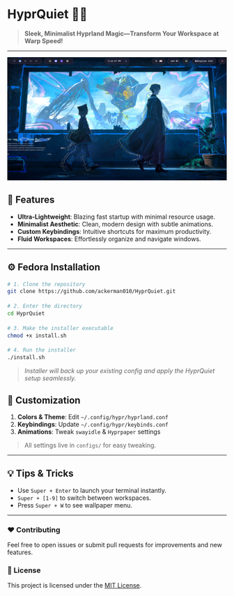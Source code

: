 # HyprQuiet 🌙✨

> **Sleek, Minimalist Hyprland Magic—Transform Your Workspace at Warp Speed!**

---

<div align="center">
  <img src="https://github.com/ackerman010/HyprQuiet/blob/main/config/image.png?raw=true" alt="HyprQuiet Preview" width="600" />
</div>

## 🚀 Features

* **Ultra-Lightweight**: Blazing fast startup with minimal resource usage.
* **Minimalist Aesthetic**: Clean, modern design with subtle animations.
* **Custom Keybindings**: Intuitive shortcuts for maximum productivity.
* **Fluid Workspaces**: Effortlessly organize and navigate windows.

---

## ⚙️ Fedora Installation

```bash
# 1. Clone the repository
git clone https://github.com/ackerman010/HyprQuiet.git

# 2. Enter the directory
cd HyprQuiet

# 3. Make the installer executable
chmod +x install.sh

# 4. Run the installer
./install.sh
```

> *Installer will back up your existing config and apply the HyprQuiet setup seamlessly.*

## 🎨 Customization

1. **Colors & Theme**: Edit `~/.config/hypr/hyprland.conf`
2. **Keybindings**: Update `~/.config/hypr/keybinds.conf`
3. **Animations**: Tweak `swayidle` & `Hyprpaper` settings

> All settings live in `configs/` for easy tweaking.

---

## 💡 Tips & Tricks

* Use `Super + Enter` to launch your terminal instantly.
* `Super + [1-9]` to switch between workspaces.
* Press `Super + W` to see wallpaper menu.

---

### ❤️ Contributing

Feel free to open issues or submit pull requests for improvements and new features.

### 📄 License

This project is licensed under the [MIT License](LICENSE).
